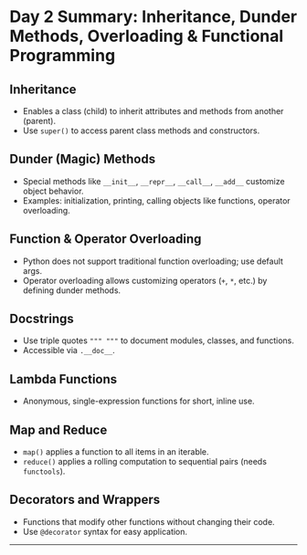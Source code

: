 # Day 2 Summary: Inheritance, Dunder Methods, Overloading & Functional Programming

## Inheritance
- Enables a class (child) to inherit attributes and methods from another (parent).
- Use `super()` to access parent class methods and constructors.

## Dunder (Magic) Methods
- Special methods like `__init__`, `__repr__`, `__call__`, `__add__` customize object behavior.
- Examples: initialization, printing, calling objects like functions, operator overloading.

## Function & Operator Overloading
- Python does not support traditional function overloading; use default args.
- Operator overloading allows customizing operators (`+`, `*`, etc.) by defining dunder methods.

## Docstrings
- Use triple quotes `""" """` to document modules, classes, and functions.
- Accessible via `.__doc__`.

## Lambda Functions
- Anonymous, single-expression functions for short, inline use.

## Map and Reduce
- `map()` applies a function to all items in an iterable.
- `reduce()` applies a rolling computation to sequential pairs (needs `functools`).

## Decorators and Wrappers
- Functions that modify other functions without changing their code.
- Use `@decorator` syntax for easy application.

---


